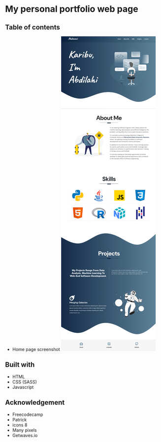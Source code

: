 # My personal portfolio web page
## Table of contents
- Home page screenshot
![Home page screenshot](./images/art/Portfolio%20screenshot.png)

## Built with
- HTML
- CSS (SASS)
- Javascript

## Acknowledgement
- Freecodecamp
- Patrick
- icons 8
- Many pixels
- Getwaves.io